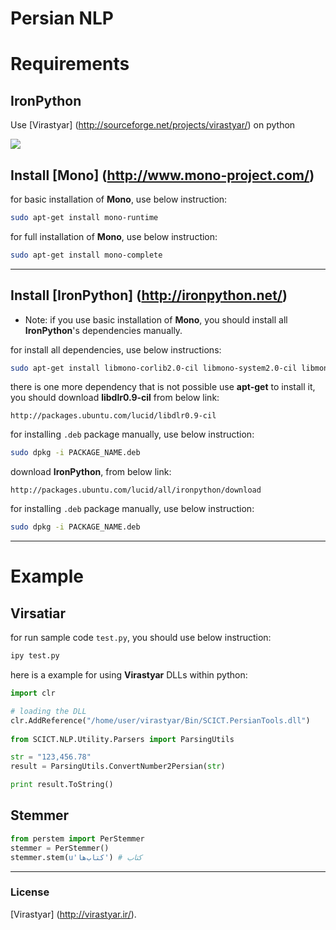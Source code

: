 Persian NLP
===========


# Requirements

## IronPython

Use [Virastyar] (http://sourceforge.net/projects/virastyar/) on python

<img src="http://virastyar.ir/themes/virtheme/images/virastyar.png">

## Install [Mono] (http://www.mono-project.com/‎)

for basic installation of **Mono**, use below instruction:

```bash
sudo apt-get install mono-runtime
```

for full installation of **Mono**, use below instruction:

```bash
sudo apt-get install mono-complete
```

<hr />

## Install [IronPython] (http://ironpython.net/)

* Note: if you use basic installation of **Mono**, you should install all **IronPython**'s dependencies manually.

for install all dependencies, use below instructions:

```bash
sudo apt-get install libmono-corlib2.0-cil libmono-system2.0-cil libmono-system-runtime2.0-cil libmono-winforms2.0-cil
```

there is one more dependency that is not possible use **apt-get** to install it, you should download **libdlr0.9-cil** from below link:
```
http://packages.ubuntu.com/lucid/libdlr0.9-cil
```

for installing `.deb` package manually, use below instruction:

```bash
sudo dpkg -i PACKAGE_NAME.deb
```

download **IronPython**, from below link:

```
http://packages.ubuntu.com/lucid/all/ironpython/download
```

for installing `.deb` package manually, use below instruction:

```bash
sudo dpkg -i PACKAGE_NAME.deb
```

<hr />

# Example

## Virsatiar

for run sample code `test.py`, you should use below instruction:

```bash
ipy test.py
```

here is a example for using **Virastyar** DLLs within python:

```python
import clr

# loading the DLL
clr.AddReference("/home/user/virastyar/Bin/SCICT.PersianTools.dll")
                                                                                                                                                                                                                                                                                                    
from SCICT.NLP.Utility.Parsers import ParsingUtils

str = "123,456.78"
result = ParsingUtils.ConvertNumber2Persian(str)

print result.ToString()
```

## Stemmer
```python
from perstem import PerStemmer
stemmer = PerStemmer()
stemmer.stem(u'کتاب‌ها') # کتاب
```

<hr />

### License

[Virastyar] (http://virastyar.ir/).
